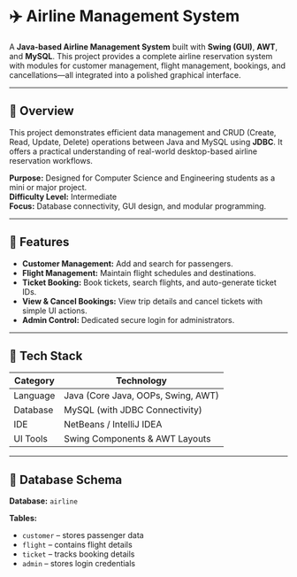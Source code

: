# ✈️ Airline Management System

A **Java-based Airline Management System** built with **Swing (GUI)**, **AWT**, and **MySQL**. This project provides a complete airline reservation system with modules for customer management, flight management, bookings, and cancellations—all integrated into a polished graphical interface.

---

## 🚀 Overview

This project demonstrates efficient data management and CRUD (Create, Read, Update, Delete) operations between Java and MySQL using **JDBC**. It offers a practical understanding of real-world desktop-based airline reservation workflows.

**Purpose:** Designed for Computer Science and Engineering students as a mini or major project.  
**Difficulty Level:** Intermediate  
**Focus:** Database connectivity, GUI design, and modular programming.

---

## 🧩 Features

- **Customer Management:** Add and search for passengers.
- **Flight Management:** Maintain flight schedules and destinations.
- **Ticket Booking:** Book tickets, search flights, and auto-generate ticket IDs.
- **View & Cancel Bookings:** View trip details and cancel tickets with simple UI actions.
- **Admin Control:** Dedicated secure login for administrators.

---

## 🧱 Tech Stack

| Category | Technology |
|-----------|------------|
| Language | Java (Core Java, OOPs, Swing, AWT) |
| Database | MySQL (with JDBC Connectivity) |
| IDE | NetBeans / IntelliJ IDEA |
| UI Tools | Swing Components & AWT Layouts |

---

## 🧮 Database Schema

**Database:** `airline`

**Tables:**
- `customer` – stores passenger data  
- `flight` – contains flight details  
- `ticket` – tracks booking details  
- `admin` – stores login credentials




